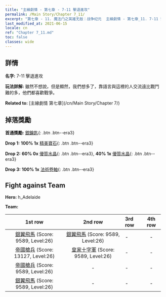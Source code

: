 ```yaml
---
title: "主線劇情 - 第七章 - 7-11 擊退進攻"
permalink: /Main Story/Chapter 7_11/
excerpt: "第七章 - 11. 魔法门之英雄无敌：战争纪元  主線劇情 - 第七章_11. 7-11 擊退進攻"
last_modified_at: 2021-06-15
locale: cn
ref: "Chapter 7_11.md"
toc: false
classes: wide
---
```


## 詳情

 **名字:** 7-11 擊退進攻

 **玩法詳解:** 雖然不想說，但是顯然，我們想多了，靠語言與這裡的人交流遠比戰鬥難的多，他們都喜歡戰爭。

 **Related to:** [主線劇情 第七章](/cn/Main Story/Chapter 7/)

## 掉落獎勵

 **首通獎勵:** [銀鑰匙](/cn/Items/con_693/){: .btn .btn--era3}

 **Drop 1:** **100% 1x** [精美寶石](/cn/Items/mat_23/){: .btn .btn--era3}

 **Drop 2:** **60% 0x** [優質水晶](/cn/Items/mat_17/){: .btn .btn--era3}, **40% 1x** [優質水晶](/cn/Items/mat_17/){: .btn .btn--era3}

 **Drop 3:** **100% 1x** [法術卷軸](/cn/Items/con_694/){: .btn .btn--era3}


## Fight against Team
 **Hero:** h_Adelaide

 **Team:**


  | 1st row | 2nd row | 3rd row | 4th row |
  |:----:|:----:|:----|:----:|
  | [銀翼飛馬](/cn/units/Pegasus/) (Score: 9589, Level:26)  | [銀翼飛馬](/cn/units/Pegasus/) (Score: 9589, Level:26)  | - | - |
  | [帝國槍兵](/cn/units/Pikeman/) (Score: 13127, Level:26)  | [皇家十字軍](/cn/units/Swordsman/) (Score: 9589, Level:26)  | - | - |
  | [帝國槍兵](/cn/units/Pikeman/) (Score: 9589, Level:26)  | - | - | - |
  | [銀翼飛馬](/cn/units/Pegasus/) (Score: 9589, Level:26)  | - | - | - |


